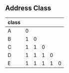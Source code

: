 ## Address Class

| class | | | | | |
|:--|:--|:--|:--|:--|:--|
| A | 0 | | | | |
| B | 1 | 0 | | | |
| C | 1 | 1 | 0 | | |
| D | 1 | 1 | 1 | 0 | |
| E | 1 | 1 | 1 | 1 | 0 |
